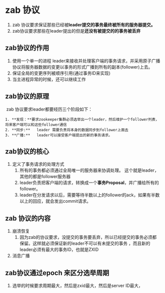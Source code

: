 # zab 协议

1. zab 协议要求保证那些已经被**leader提交的事务最终被所有的服务器提交。**
2. zab协议要求那些在leader提出的但是**还没有被提交的的事务被丢弃**



## zab协议的作用

1. 使用一个单一的进程 leader来接收并处理客户端的事务请求，并采用原子广播协议将服务器数据的变更以事务的形式广播到所有的副本(follower)上去。
2. 保证全局的变更序列被顺序引用(通过事务ID来实现)
3. 当主进程异常的时候，还可以继续工作



## zab协议的原理

​	zab 协议要求leader都要经历三个阶段如下：

	1. **发现：**要求zookeeper集群必须选举出一个leader，然后维护一个follower列表，将来客户端可以和这些follower通信
 	2. **同步:**   leader 需要负责将本身的数据同步到follower上面去
 	3. **广播:**   leader可以接受客户端提出的新的事务请求。



## zab协议的核心

1. 定义了事务请求的处理方式
   1. 所有的事务都必须通过全局唯一的服务器来协调处理。 这个就是leader，其他的都是follower服务器
   2. leader负责把客户端的请求，转换成一个**事务Proposal**，并广播给所有的follower。
   3. leader在分发请求以后，需要等待半数以上的follower的ack，如果有半数以上的回应，就会发出commit请求。



## zab 协议的内容

1. 崩溃恢复
   1. 因为zab的协议要求，没提交的事务要丢弃，所以已经提交的事务必须都保留。这样就必须保证新的leader不可以有未提交的事务
      ，而且新的leader必须有最大的事务ID，也就是ZXID
2. 消息广播

## zab协议通过epoch 来区分选举周期

1. 选举的时候要求周期最大，然后是zxid最大，然后是server ID最大，